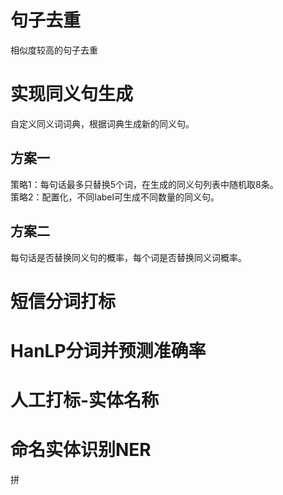 # 句子去重
相似度较高的句子去重

# 实现同义句生成
自定义同义词词典，根据词典生成新的同义句。
## 方案一
策略1：每句话最多只替换5个词，在生成的同义句列表中随机取8条。  
策略2：配置化，不同label可生成不同数量的同义句。
## 方案二
每句话是否替换同义句的概率，每个词是否替换同义词概率。

# 短信分词打标

# HanLP分词并预测准确率

# 人工打标-实体名称

# 命名实体识别NER

拼
